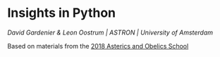 # Insights in Python

*David Gardenier & Leon Oostrum | ASTRON | University of Amsterdam*

Based on materials from the [2018 Asterics and Obelics School](https://indico.in2p3.fr/event/16864/)
